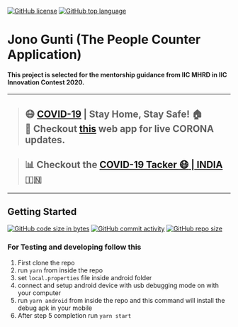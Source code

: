 [![GitHub license](https://img.shields.io/github/license/IICMenoringETCEPro/qmonitorapp.svg?logo=github)](https://github.com/IICMenoringETCEPro/qmonitorapp/blob/main/LICENSE)
[![GitHub top language](https://img.shields.io/github/languages/top/IICMenoringETCEPro/qmonitorapp?color=yellow&logo=javascript)](https://github.com/IICMenoringETCEPro/qmonitorapp)
# Jono Gunti (The People Counter Application)


#### This project is selected for the mentorship guidance from IIC MHRD in IIC Innovation Contest 2020.

---
> ## :mask: [COVID-19](http://corona-cases-india.netlify.com/) | Stay Home, Stay Safe! :house:  <br> :mag_right: Checkout [this](http://corona-cases-india.netlify.com/) web app for live CORONA updates.

> ## :bar_chart: Checkout the [COVID-19 Tacker :mask: | INDIA](https://indiafightscorona.netlify.app/) :india:
---

## Getting Started

[![GitHub code size in bytes](https://img.shields.io/github/languages/code-size/IICMenoringETCEPro/qmonitorapp?logo=github)](https://github.com/IICMenoringETCEPro/qmonitorapp) [![GitHub commit activity](https://img.shields.io/github/commit-activity/m/IICMenoringETCEPro/qmonitorapp?color=bluevoilet&logo=github)](https://github.com/IICMenoringETCEPro/qmonitorapp/commits/) [![GitHub repo size](https://img.shields.io/github/repo-size/IICMenoringETCEPro/qmonitorapp?logo=github)](https://github.com/IICMenoringETCEPro/qmonitorapp)


### For Testing and developing follow this

1. First clone the repo
2. run ```yarn``` from inside the repo
3. set ```local.properties``` file inside android folder
4. connect and setup android device with usb debugging mode on with your computer
5. run ```yarn android``` from inside the repo and this command will install the debug apk in your mobile
6. After step 5 completion run ```yarn start```
